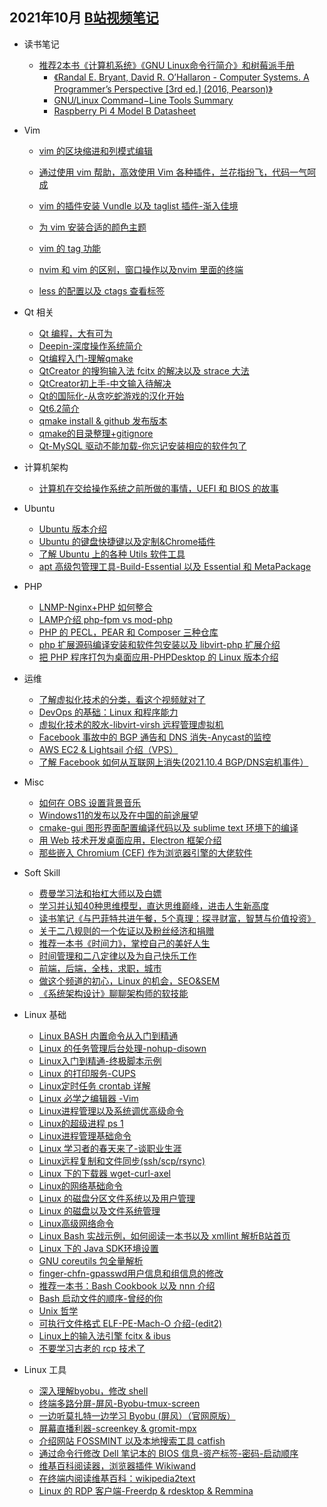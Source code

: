 
## 2021年10月 [B站视频笔记](https://space.bilibili.com/517298151)

- 读书笔记
    - [推荐2本书《计算机系统》《GNU Linux命令行简介》和树莓派手册](https://www.bilibili.com/video/BV1DL411G7kX)
        - [《Randal E. Bryant, David R. O’Hallaron - Computer Systems. A Programmer’s Perspective \[3rd ed.\] (2016, Pearson)》](https://raw.githubusercontent.com/LeisureLinux/an-askreddit-list-of-compsci-books/master/Randal%20E.%20Bryant%2C%20David%20R.%20O%E2%80%99Hallaron%20-%20Computer%20Systems.%20A%20Programmer%E2%80%99s%20Perspective%20%5B3rd%20ed.%5D%20\(2016%2C%20Pearson\).pdf)
        - [GNU/Linux Command−Line Tools Summary](https://tldp.org/LDP/GNU-Linux-Tools-Summary/GNU-Linux-Tools-Summary.pdf)
        - [Raspberry Pi 4 Model B Datasheet](https://static.raspberrypi.org/files/product-briefs/Raspberry-Pi-4-Product-Brief.pdf)

- Vim
    - [vim 的区块缩进和列模式编辑](https://www.bilibili.com/video/BV13u411o7tu)

    - [通过使用 vim 帮助，高效使用 Vim 各种插件，兰花指纷飞，代码一气呵成](https://www.bilibili.com/video/BV18h411t7Kv)
    - [vim 的插件安装 Vundle 以及 taglist 插件-渐入佳境](https://www.bilibili.com/video/BV17Q4y1S7bD)
    - [为 vim 安装合适的颜色主题](https://www.bilibili.com/video/BV1vu411o7mo)
    - [vim 的 tag 功能](https://www.bilibili.com/video/BV1fU4y1u7yV)
    - [nvim 和 vim 的区别，窗口操作以及nvim 里面的终端](https://www.bilibili.com/video/BV1h34y1o7TW)
    - [less 的配置以及 ctags 查看标签](https://www.bilibili.com/video/BV1SS4y1R7A8)


- Qt 相关
    - [Qt 编程，大有可为](https://www.bilibili.com/video/BV1Kr4y117ft)
    - [Deepin-深度操作系统简介](https://www.bilibili.com/video/BV1TU4y1c74j)
    - [Qt编程入门-理解qmake](https://www.bilibili.com/video/BV1sq4y1G7SJ)
    - [QtCreator 的搜狗输入法 fcitx 的解决以及 strace 大法](https://www.bilibili.com/video/BV1zv411u7xn)
    - [QtCreator初上手-中文输入待解决](https://www.bilibili.com/video/BV1Xu411d7ym)
    - [Qt的国际化-从贪吃蛇游戏的汉化开始](https://www.bilibili.com/video/BV1tv411u717)
    - [Qt6.2简介](https://www.bilibili.com/video/BV1eR4y177XA)
    - [qmake install & github 发布版本](https://www.bilibili.com/video/BV1jP4y1L7U3)
    - [qmake的目录整理+gitignore](https://www.bilibili.com/video/BV1Pu411o7TE)
    - [Qt-MySQL 驱动不能加载-你忘记安装相应的软件包了](https://www.bilibili.com/video/BV1Tb4y1a7bK)

- 计算机架构
    - [计算机在交给操作系统之前所做的事情，UEFI 和 BIOS  的故事](https://www.bilibili.com/video/BV1kR4y177GX)

- Ubuntu
    - [Ubuntu 版本介绍](https://www.bilibili.com/video/BV1Qh411b7Ho)
    - [Ubuntu 的键盘快捷键以及定制&Chrome插件](https://www.bilibili.com/video/BV1pU4y1w73e)
    - [了解 Ubuntu 上的各种 Utils 软件工具](https://www.bilibili.com/video/BV1c44y1i7gc)
    - [apt 高级包管理工具-Build-Essential 以及 Essential 和 MetaPackage](https://www.bilibili.com/video/BV1ZT4y1o7Xn)


- PHP
    - [LNMP-Nginx+PHP 如何整合](https://www.bilibili.com/video/BV1Qr4y1y7AU)
    - [LAMP介绍 php-fpm vs mod-php](https://www.bilibili.com/video/BV1Yb4y1Y75H)
    - [PHP 的 PECL，PEAR 和 Composer 三种仓库](https://www.bilibili.com/video/BV15f4y1g7t7)
    - [php 扩展源码编译安装和软件包安装以及 libvirt-php 扩展介绍](https://www.bilibili.com/video/BV1eQ4y1B7Y4)
    - [把 PHP 程序打包为桌面应用-PHPDesktop 的 Linux 版本介绍](https://www.bilibili.com/video/BV11R4y1J7c3)

- 运维
    - [了解虚拟化技术的分类，看这个视频就对了](https://www.bilibili.com/video/BV1NF411e7S2)
    - [DevOps 的基础：Linux 和程序能力](https://www.bilibili.com/video/BV1XQ4y1i7Bq)
    - [虚拟化技术的胶水-libvirt-virsh 远程管理虚拟机](https://www.bilibili.com/video/BV1LU4y1F7uQ)
    - [Facebook 事故中的 BGP 通告和 DNS 消失-Anycast的监控](https://www.bilibili.com/video/BV1Wq4y1R7p2)
    - [AWS EC2 & Lightsail 介绍（VPS）](https://www.bilibili.com/video/BV15u411Z7dg)
    - [了解 Facebook 如何从互联网上消失(2021.10.4 BGP/DNS宕机事件）](https://www.bilibili.com/video/BV1aQ4y1X7iv)


- Misc
    - [如何在 OBS 设置背景音乐](https://www.bilibili.com/video/BV1WR4y1n7Ts)
    - [Windows11的发布以及在中国的前途展望](https://www.bilibili.com/video/BV1gv411g7Lw)
    - [cmake-gui 图形界面配置编译代码以及 sublime text 环境下的编译](https://www.bilibili.com/video/BV12T4y1R7gM)
    - [用 Web 技术开发桌面应用，Electron 框架介绍](https://www.bilibili.com/video/BV1if4y1M7XB)
    - [那些嵌入 Chromium (CEF) 作为浏览器引擎的大佬软件](https://www.bilibili.com/video/BV1144y1v7cn)

- Soft Skill
    - [费曼学习法和抬杠大师以及白嫖](https://www.bilibili.com/video/BV12f4y1g7LH)
    - [学习并认知40种思维模型，直达思维巅峰，进击人生新高度](https://www.bilibili.com/video/BV1qR4y1J7Ku)
    - [读书笔记《与巴菲特共进午餐，5个真理：探寻财富，智慧与价值投资》](https://www.bilibili.com/video/BV1s34y1m7CJ)
    - [关于二八规则的一个佐证以及粉丝经济和捐赠](https://www.bilibili.com/video/BV1yP4y1t7L7)
    - [推荐一本书《时间力》，掌控自己的美好人生](https://www.bilibili.com/video/BV1nb4y1h7Ce)
    - [时间管理和二八定律以及为自己快乐工作](https://www.bilibili.com/video/BV1RT4y1o7LA)
    - [前端，后端，全栈，求职，城市](https://www.bilibili.com/video/BV1CQ4y167HG)
    - [做这个频道的初心，Linux 的机会，SEO&SEM](https://www.bilibili.com/video/BV1SQ4y1B7yN)
    - [《系统架构设计》聊聊架构师的软技能](https://www.bilibili.com/video/BV17Q4y1q7wg)

- Linux 基础
    - [Linux BASH 内置命令从入门到精通](https://www.bilibili.com/video/BV1m34y1U7rd)
    - [Linux 的任务管理后台处理-nohup-disown](https://www.bilibili.com/video/BV1ur4y127mp)
    - [Linux入门到精通-终极脚本示例](https://www.bilibili.com/video/BV1nQ4y167L4)
    - [Linux 的打印服务-CUPS](https://www.bilibili.com/video/BV1Fg411F7rk)
    - [Linux定时任务 crontab 详解](https://www.bilibili.com/video/BV1Tv411G7dn)
    - [Linux 必学之编辑器 -Vim](https://www.bilibili.com/video/BV17L4y1z7XJ)
    - [Linux进程管理以及系统调优高级命令](https://www.bilibili.com/video/BV1h64y187dJ)
    - [Linux的超级进程 ps 1](https://www.bilibili.com/video/BV1o44y147Bw)
    - [Linux进程管理基础命令](https://www.bilibili.com/video/BV1dQ4y1z7Vc)
    - [Linux 学习者的春天来了-谈职业生涯](https://www.bilibili.com/video/BV17L4y1z7BX)
    - [Linux远程复制和文件同步(ssh/scp/rsync)](https://www.bilibili.com/video/BV1M341117Sv)
    - [Linux 下的下载器 wget-curl-axel](https://www.bilibili.com/video/BV19f4y1E7qJ)
    - [Linux的网络基础命令](https://www.bilibili.com/video/BV1E34y1U7Kc)
    - [Linux 的磁盘分区文件系统以及用户管理](https://www.bilibili.com/video/BV1nh411H7Pp)
    - [Linux 的磁盘以及文件系统管理](https://www.bilibili.com/video/BV13Q4y167Gh)
    - [Linux高级网络命令](https://www.bilibili.com/video/BV1yL4y1z7xg)
    - [Linux Bash 实战示例，如何阅读一本书以及 xmllint 解析B站首页](https://www.bilibili.com/video/BV1uR4y1H76P)
    - [Linux 下的 Java SDK环境设置](https://www.bilibili.com/video/BV1UP4y1b7To)
    - [GNU coreutils 包全量解析](https://www.bilibili.com/video/BV1nP4y1t7MZ)
    - [finger-chfn-gpasswd用户信息和组信息的修改](https://www.bilibili.com/video/BV17T4y1o7Mx)
    - [推荐一本书：Bash Cookbook 以及 nnn 介绍](https://www.bilibili.com/video/BV1Mf4y1c774)
    - [Bash 启动文件的顺序-曾经的你](https://www.bilibili.com/video/BV1rq4y1R7Qv)
    - [Unix 哲学](https://www.bilibili.com/video/BV1MU4y1F76r)
    - [可执行文件格式 ELF-PE-Mach-O 介绍-(edit2)](https://www.bilibili.com/video/BV1LR4y1J7Ne)
    - [Linux上的输入法引擎 fcitx & ibus](https://www.bilibili.com/video/BV1A3411k7qY)
    - [不要学习古老的 rcp 技术了](https://www.bilibili.com/video/BV1bU4y1w7x8)

- Linux 工具
    - [深入理解byobu，修改 shell](https://www.bilibili.com/video/BV1bQ4y1D7Yu)
    - [终端多路分屏-屏风-Byobu-tmux-screen](https://www.bilibili.com/video/BV15R4y1H76g)
    - [一边听莫扎特一边学习 Byobu (屏风）（官网原版）](https://www.bilibili.com/video/BV14h411J7hB)
    - [屏幕直播利器-screenkey & gromit-mpx](https://www.bilibili.com/video/BV1Wf4y1g7Ww)
    - [介绍网站 FOSSMINT 以及本地搜索工具 catfish](https://www.bilibili.com/video/BV11L411s7oQ)
    - [通过命令行修改 Dell 笔记本的 BIOS 信息-资产标签-密码-启动顺序](https://www.bilibili.com/video/BV1RL4y1i7EA)
    - [维基百科阅读器，浏览器插件 Wikiwand](https://www.bilibili.com/video/BV1if4y177RX)
    - [在终端内阅读维基百科：wikipedia2text](https://www.bilibili.com/video/BV1L3411C7Ft)
    - [Linux 的 RDP 客户端-Freerdp & rdesktop & Remmina](https://www.bilibili.com/video/BV1hU4y1u7Qb)


